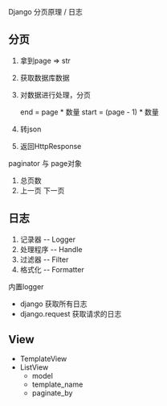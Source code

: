 Django 分页原理 / 日志

## 分页

1. 拿到page => str

2. 获取数据库数据

3. 对数据进行处理，分页

   end = page * 数量   start = (page - 1) * 数量

4. 转json

5. 返回HttpResponse

paginator 与 page对象

1. 总页数
2. 上一页 下一页

## 日志

1. 记录器 -- Logger
2. 处理程序 -- Handle
3. 过滤器 -- Filter
4. 格式化 -- Formatter

内置logger

- django 获取所有日志
- django.request 获取请求的日志

## View 

- TemplateView
- ListView
  - model
  - template_name
  - paginate_by

